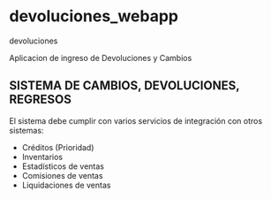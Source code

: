 # devoluciones_webapp
devoluciones

Aplicacion de ingreso de Devoluciones y Cambios

## SISTEMA DE CAMBIOS, DEVOLUCIONES, REGRESOS

El sistema debe cumplir con varios servicios de integración con otros sistemas:

+ Créditos (Prioridad)
+ Inventarios
+ Estadísticos de ventas
+ Comisiones de ventas
+ Liquidaciones de ventas
